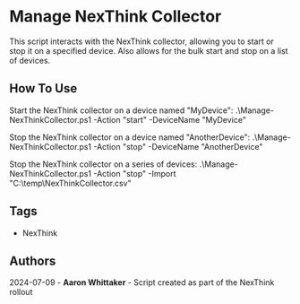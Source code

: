 # Manage NexThink Collector

This script interacts with the NexThink collector, allowing you to start or stop it on a specified device. Also allows for the bulk start and stop on a list of devices.

## How To Use

Start the NexThink collector on a device named "MyDevice":
.\Manage-NexThinkCollector.ps1 -Action "start" -DeviceName "MyDevice"

Stop the NexThink collector on a device named "AnotherDevice":
.\Manage-NexThinkCollector.ps1 -Action "stop" -DeviceName "AnotherDevice"

Stop the NexThink collector on a series of devices:
.\Manage-NexThinkCollector.ps1 -Action "stop" -Import "C:\temp\NexThinkCollector.csv"

## Tags
- NexThink

## Authors

2024-07-09 - **Aaron Whittaker** - Script created as part of the NexThink rollout